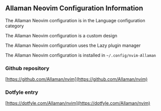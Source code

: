 ## Allaman Neovim Configuration Information

The Allaman Neovim configuration is in the Language configuration category

The Allaman Neovim configuration is a custom design

The Allaman Neovim configuration uses the Lazy plugin manager

The Allaman Neovim configuration is installed in `~/.config/nvim-Allaman`

### Github repository

[https://github.com/Allaman/nvim](https://github.com/Allaman/nvim)

### Dotfyle entry

[https://dotfyle.com/Allaman/nvim](https://dotfyle.com/Allaman/nvim)

